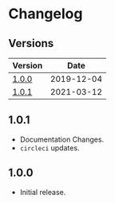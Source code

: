 # Changelog

## Versions

| Version       | Date       |
|---------------|------------|
| [1.0.0](#100) | 2019-12-04 |
| [1.0.1](#100) | 2021-03-12 |


## 1.0.1

* Documentation Changes.
* `circleci` updates.

## 1.0.0

* Initial release.
